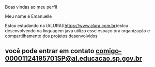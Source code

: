 Boas vindas ao meu perfil

Meu nome é Emanuelle

Estou estudando na (ALURA)(https://www.alura.com.br)estou desenvolvendo na linguagem java utilizo esse espaço pra
organização e compartilhamento dos projetos desenvolvidos

## você pode entrar em contato comigo-00001124195701SP@al.educacao.sp.gov.br
